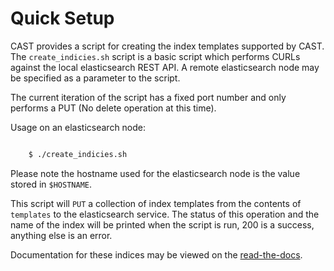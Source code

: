 # Quick Setup #

CAST provides a script for creating the index templates supported by CAST. The `create_indicies.sh`
script is a basic script which performs CURLs against the local elasticsearch REST API. A remote
elasticsearch node may be specified as a parameter to the script.

The current iteration of the script has a fixed port number and only performs a PUT (No delete operation at this time).

Usage on an elasticsearch node:

``` bash

    $ ./create_indicies.sh
```

Please note the hostname used for the elasticsearch node is the value stored in `$HOSTNAME`.

This script will `PUT` a collection of index templates from the contents of `templates` to the 
elasticsearch service. The status of this operation and the name of the index will be printed
when the script is run, 200 is a success, anything else is an error.

Documentation for these indices may be viewed on the 
[read-the-docs](cast.rtfd.io/en/latest/cast-big-data/elasticsearch.html#indices).
